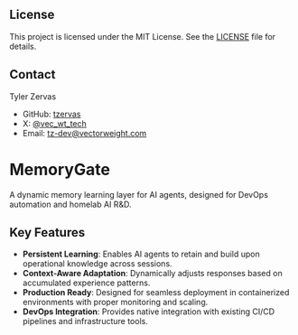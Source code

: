 ## License

This project is licensed under the MIT License. See the [LICENSE](LICENSE) file for details.

## Contact

Tyler Zervas
- GitHub: [tzervas](https://github.com/tzervas)
- X: [@vec_wt_tech](https://twitter.com/vec_wt_tech)
- Email: [tz-dev@vectorweight.com](mailto:tz-dev@vectorweight.com)

# MemoryGate

A dynamic memory learning layer for AI agents, designed for DevOps automation and homelab AI R&D.

## Key Features

- **Persistent Learning**: Enables AI agents to retain and build upon operational knowledge across sessions.
- **Context-Aware Adaptation**: Dynamically adjusts responses based on accumulated experience patterns.
- **Production Ready**: Designed for seamless deployment in containerized environments with proper monitoring and scaling.
- **DevOps Integration**: Provides native integration with existing CI/CD pipelines and infrastructure tools.
